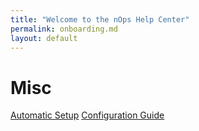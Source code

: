 ```yaml
---
title: "Welcome to the nOps Help Center"
permalink: onboarding.md
layout: default
---
```


# Misc
[Automatic Setup](./Onboarding/automatic_setup.md)
[Configuration Guide](./Configurations/onboarding.md)
